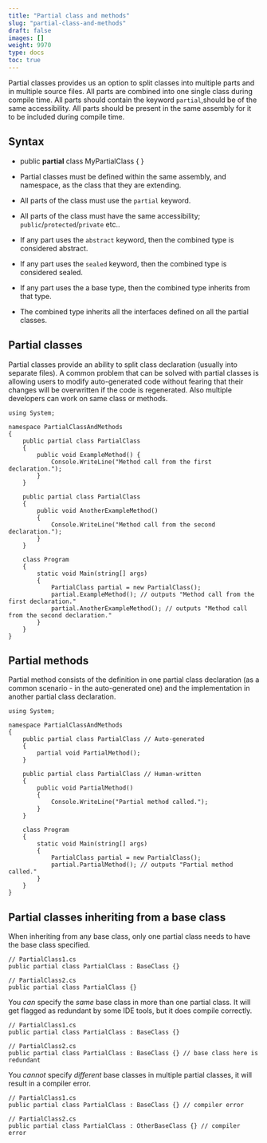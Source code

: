 ```yaml
---
title: "Partial class and methods"
slug: "partial-class-and-methods"
draft: false
images: []
weight: 9970
type: docs
toc: true
---
```


Partial classes provides us an option to split classes into multiple parts and in multiple source files. All parts are combined into one single class during compile time. All parts should contain the keyword `partial`,should be of the same accessibility. All parts should be present in the same assembly for it to be included during compile time.

## Syntax
- public **partial** class MyPartialClass { }

- Partial classes must be defined within the same assembly, and namespace, as the class that they are extending.

- All parts of the class must use the `partial` keyword.

- All parts of the class must have the same accessibility; `public`/`protected`/`private` etc..

- If any part uses the `abstract` keyword, then the combined type is considered abstract.

- If any part uses the `sealed` keyword, then the combined type is considered sealed.

- If any part uses the a base type, then the combined type inherits from that type.

- The combined type inherits all the interfaces defined on all the partial classes.

## Partial classes
Partial classes provide an ability to split class declaration (usually into separate files). A common problem that can be solved with partial classes is allowing users to modify auto-generated code without fearing that their changes will be overwritten if the code is regenerated. Also multiple developers can work on same class or methods.

    using System;
    
    namespace PartialClassAndMethods
    {
        public partial class PartialClass
        {
            public void ExampleMethod() {
                Console.WriteLine("Method call from the first declaration.");
            }
        }
    
        public partial class PartialClass
        {
            public void AnotherExampleMethod()
            {
                Console.WriteLine("Method call from the second declaration.");
            }
        }
    
        class Program
        {
            static void Main(string[] args)
            {
                PartialClass partial = new PartialClass();
                partial.ExampleMethod(); // outputs "Method call from the first declaration."
                partial.AnotherExampleMethod(); // outputs "Method call from the second declaration."
            }
        }
    }

## Partial methods
Partial method consists of the definition in one partial class declaration (as a common scenario - in the auto-generated one) and the implementation in another partial class declaration.

    using System;
    
    namespace PartialClassAndMethods
    {
        public partial class PartialClass // Auto-generated
        {
            partial void PartialMethod();
        }
    
        public partial class PartialClass // Human-written
        {
            public void PartialMethod()
            {
                Console.WriteLine("Partial method called.");
            }
        }
    
        class Program
        {
            static void Main(string[] args)
            {
                PartialClass partial = new PartialClass();
                partial.PartialMethod(); // outputs "Partial method called."
            }
        }
    }

## Partial classes inheriting from a base class
When inheriting from any base class, only one partial class needs to have the base class specified.

    // PartialClass1.cs
    public partial class PartialClass : BaseClass {}

    // PartialClass2.cs
    public partial class PartialClass {}

You *can* specify the *same* base class in more than one partial class. It will get flagged as redundant by some IDE tools, but it does compile correctly.

    // PartialClass1.cs
    public partial class PartialClass : BaseClass {}

    // PartialClass2.cs
    public partial class PartialClass : BaseClass {} // base class here is redundant

You *cannot* specify *different* base classes in multiple partial classes, it will result in a compiler error.

    // PartialClass1.cs
    public partial class PartialClass : BaseClass {} // compiler error

    // PartialClass2.cs
    public partial class PartialClass : OtherBaseClass {} // compiler error

